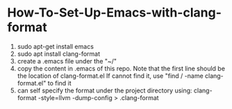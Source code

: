 # How-To-Set-Up-Emacs-with-clang-format

1. sudo apt-get install emacs
2. sudo apt install clang-format
3. create a .emacs file under the "~/"
4. copy the content in .emacs of this repo. Note that the first line should be the location of clang-format.el
  If cannot find it, use "find / -name clang-format.el" to find it
5. can self specify the format under the project directory using: clang-format -style=llvm -dump-config > .clang-format
